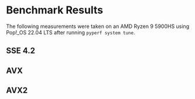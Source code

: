 # Benchmark Results
The following measurements were taken on an AMD Ryzen 9 5900HS using Pop!_OS 22.04 LTS after running `pyperf system tune`.

## SSE 4.2

## AVX

## AVX2
